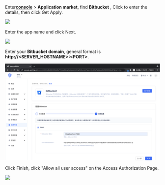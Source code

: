 <IntegrationDetailCard :title="`Create an app in ${$localeConfig.brandName}`">

Enter[**console**](https://console.authing.cn) > **Application market**, find **Bitbucket** , Click to enter the details, then click Get Apply.

![](~@imagesZhCn/integration/bitbucket/1-1.png)

Enter the app name and click Next.

![](~@imagesZhCn/integration/bitbucket/1-2.png)

Enter your **Bitbucket domain**, general format is **http://&lt;SERVER_HOSTNAME&gt;:&lt;PORT&gt;**.

<img src="../../images/integration/bitbucket/1-3.png" class="md-img-padding" />

Click Finish, click "Allow all user access" on the Access Authorization Page.

![](~@imagesZhCn/integration/bitbucket/1-4.png)

</IntegrationDetailCard>
